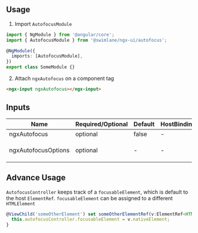 ## Usage

1. Import `AutofocusModule`

```ts
import { NgModule } from '@angular/core';
import { AutofocusModule } from '@swimlane/ngx-ui/autofocus';

@NgModule({
  imports: [AutofocusModule],
})
export class SomeModule {}
```

2. Attach `ngxAutofocus` on a component tag

```html
<ngx-input ngxAutofocus></ngx-input>
```

## Inputs

| Name                | Required/Optional | Default | HostBinding | Description                                   |
| ------------------- | ----------------- | ------- | ----------- | --------------------------------------------- |
| ngxAutofocus        | optional          | false   | -           | -                                             |
| ngxAutofocusOptions | optional          | -       | -           | Native `FocusOptions` for `HTMLElement#focus` |

## Advance Usage

`AutofocusController` keeps track of a `focusableElement`, which is default to the host `ElementRef`. `focusableElement` can be assigned to a different `HTMLElement` 

```ts
@ViewChild('someOtherElement') set someOtherElementRef(v:ElementRef<HTMLElement>) {
  this.autofocusController.focusableElement = v.nativeElement;
}
```

